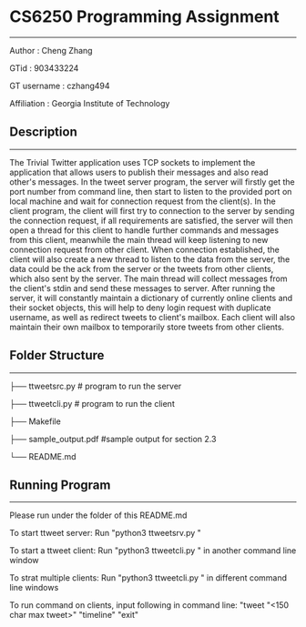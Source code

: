 # CS6250 Programming Assignment
-------------

Author     : Cheng Zhang

GTid        : 903433224

GT username   : czhang494

Affiliation     : Georgia Institute of Technology


## Description
-------------

The Trivial Twitter application uses TCP sockets to implement the application that allows users to publish their messages and also read other's messages.
In the tweet server program, the server will firstly get the port number from command line, then start to listen to the provided port on local machine and wait for connection request from the client(s).
In the client program, the client will first try to connection to the server by sending the connection request, if all requirements are satisfied, the server will then open a thread for this client to handle further commands and messages from this client, meanwhile the main thread will keep listening to new connection request from other client.
When connection established, the client will also create a new thread to listen to the data from the server, the data could be the ack from the server or the tweets from other clients, which also sent by the server. The main thread will collect messages from the client's stdin and send these messages to server.
After running the server, it will constantly maintain a dictionary of currently online clients and their socket objects, this will help to deny login request with duplicate username, as well as redirect tweets to client's mailbox. Each client will also maintain their own mailbox to temporarily store tweets from other clients.

## Folder Structure
-------------

├── ttweetsrc.py  # program to run the server 

├── ttweetcli.py   # program to run the client

├── Makefile 

├── sample_output.pdf   #sample output for section 2.3

└── README.md

## Running Program
-------------

Please run under the folder of this README.md

To start ttweet server:
    Run "python3 ttweetsrv.py <portNumber>"

To start a ttweet client:
    Run "python3 ttweetcli.py <ServerIP> <ServerPort> <Username>" in another command line window

To strat multiple clients:
    Run "python3 ttweetcli.py <ServerIP> <ServerPort> <Username>" in different command line windows

To run command on clients, input following in command line:
    "tweet "<150 char max tweet>"
    "timeline"
    "exit"
